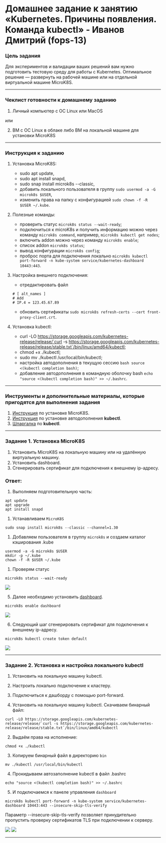 # Домашнее задание к занятию «Kubernetes. Причины появления. Команда kubectl» - Иванов Дмитрий (fops-13)

### Цель задания

Для экспериментов и валидации ваших решений вам нужно подготовить тестовую среду для работы с Kubernetes. Оптимальное решение — развернуть на рабочей машине или на отдельной виртуальной машине MicroK8S.

------

### Чеклист готовности к домашнему заданию

1. Личный компьютер с ОС Linux или MacOS 

или

2. ВМ c ОС Linux в облаке либо ВМ на локальной машине для установки MicroK8S  

------

### Инструкция к заданию

1. Установка MicroK8S:
    - sudo apt update,
    - sudo apt install snapd,
    - sudo snap install microk8s --classic,
    - добавить локального пользователя в группу `sudo usermod -a -G microk8s $USER`,
    - изменить права на папку с конфигурацией `sudo chown -f -R $USER ~/.kube`.

2. Полезные команды:
    - проверить статус `microk8s status --wait-ready`;
    - подключиться к microK8s и получить информацию можно через команду `microk8s command`, например, `microk8s kubectl get nodes`;
    - включить addon можно через команду `microk8s enable`; 
    - список addon `microk8s status`;
    - вывод конфигурации `microk8s config`;
    - проброс порта для подключения локально `microk8s kubectl port-forward -n kube-system service/kubernetes-dashboard 10443:443`.

3. Настройка внешнего подключения:
    - отредактировать файл  
    ```shell
    # [ alt_names ]
    # Add
    # IP.4 = 123.45.67.89
    ```
    - обновить сертификаты `sudo microk8s refresh-certs --cert front-proxy-client.crt`.

4. Установка kubectl:
    - curl -LO https://storage.googleapis.com/kubernetes-release/release/`curl -s https://storage.googleapis.com/kubernetes-release/release/stable.txt`/bin/linux/amd64/kubectl;
    - chmod +x ./kubectl;
    - sudo mv ./kubectl /usr/local/bin/kubectl;
    - настройка автодополнения в текущую сессию `bash source <(kubectl completion bash)`;
    - добавление автодополнения в командную оболочку bash `echo "source <(kubectl completion bash)" >> ~/.bashrc`.

------

### Инструменты и дополнительные материалы, которые пригодятся для выполнения задания

1. [Инструкция](https://microk8s.io/docs/getting-started) по установке MicroK8S.
2. [Инструкция](https://kubernetes.io/ru/docs/reference/kubectl/cheatsheet/#bash) по установке автодополнения **kubectl**.
3. [Шпаргалка](https://kubernetes.io/ru/docs/reference/kubectl/cheatsheet/) по **kubectl**.

------

### Задание 1. Установка MicroK8S

1. Установить MicroK8S на локальную машину или на удалённую виртуальную машину.
2. Установить dashboard.
3. Сгенерировать сертификат для подключения к внешнему ip-адресу.

### Ответ:
1. Выполняем подготовительную часть:
``` 
apt update
apt upgrade
apt install snapd
```
1. Устанавливаем `MicroK8S`
```
sudo snap install microk8s --classic --channel=1.30
```
1. Добавляем пользователя в группу `microk8s` и создаем каталог кэширования .kube
```
usermod -a -G microk8s $USER
mkdir -p ~/.kube
chown -f -R $USER ~/.kube
```
1. Проверям статус
```
microk8s status --wait-ready
```

<img src="img/mikro_01.png">

5. Далее необходимо установить [dashboard](https://microk8s.io/docs/addon-dashboard).
```
microk8s enable dashboard
```
<img src="img/mikro_02.png">

6. Следующий шаг сгенерировать сертификат для подключения к внешнему ip-адресу.
```
microk8s kubectl create token default
```
<img src="img/mikro_03.png">

------

### Задание 2. Установка и настройка локального kubectl
1. Установить на локальную машину kubectl.
2. Настроить локально подключение к кластеру.
3. Подключиться к дашборду с помощью port-forward.


1. Установить на локальную машину kubectl. Скачиваем бинарный файл:
```
curl -LO https://storage.googleapis.com/kubernetes-release/release/`curl -s https://storage.googleapis.com/kubernetes-release/release/stable.txt`/bin/linux/amd64/kubectl
```

2. Выдаём права на исполнение:
```
chmod +x ./kubectl
```

3. Копируем бинарный файл в директорию `bin`
```
mv ./kubectl /usr/local/bin/kubectl
```

4. Прокидываем автозаполнение kubectl в файл .bashrc
```
echo "source <(kubectl completion bash)" >> ~/.bashrc
```

5. И подключаемся к панеле управления `dashboard`
```
microk8s kubectl port-forward -n kube-system service/kubernetes-dashboard 10443:443 --insecure-skip-tls-verify
```

Параметр --insecure-skip-tls-verify позволяет принудительно пропустить проверку сертификатов TLS при подключении к серверу.

<img src="img/mikro_04.png">
<img src="img/mikro_05.png">

------



